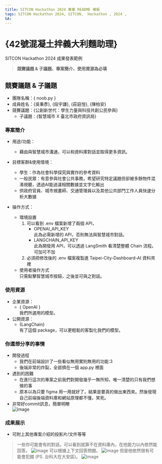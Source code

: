 ```yaml
---
title: SITCON Hackathon 2024 專案 README 模板
tags: SITCON Hackathon 2024, SITCON,  Hackathon , 2024 ,
GA: 
---
```

# {42號混凝土拌義大利麵助理}

SITCON Hackathon 2024 成果發表範例

> **競賽議題 & 子議題、專案簡介、使用資源為必填**

## 競賽議題 & 子議題
- 團隊名稱：{ noob.py }
- 成員姓名：{吳秉彥}, {段宇謙}, {莊庭愷}, {陳柏安}
- 競賽議題：{公創新世代：學生力量與科技共創公民參與}
    - 子議題：{智慧城市 X 臺北市政府資訊局}


### 專案簡介
- 用途/功能：
    - 藉由與智慧城市溝通，可以和資料庫對話並取得更多資訊。
- 目標客群&使用情境：
    - 學生：作為社會科學探究與實作的參考資料
    - 一般民眾：有意參與社會公共事務，希望研究特定議題但卻被多餘物件混淆視聽，透過AI能過濾相關數據並文字化輸出
    - 供政府官員、城市規畫師、交通管理員以及其他公共部門工作人員快速分析大數據

- 操作方式：
    - 環境設置
        1. 可以看到 .env 檔案新增了兩個 API，
            * OPENAI_API_KEY<br>
            此為必需新增的 API，否則無法與智慧城市對話。
            * LANGCHAIN_API_KEY<br>
            此為開發用 API，可以透過 LangSmith 看清楚整體 Chain 流程。可加可不加
        2. 必須把修改後的 .env 檔案複製進 Taipei-City-Dashboard-AI 資料夾裡
    - 使用者操作方式<br>
        只需點擊智慧城市按鈕，之後並可與之對話。

### 使用資源
- 企業資源：
    - { OpenAI }<br>
    我們所選用的模型。
- 公開資源：
    - {LangChain}<br>
    有了這個 package，可以更輕鬆的客製化我們的模型。

### 你還想分享的事情
- 開發過程
  - 我們在前端設計了一些看似無用實則無用的功能:3
  - 後端非常的炸裂，全部擠在一個 app.py 裡面
- 遇到的困難
  - 在進行這次的專案之前我們對開發幾乎一無所知，唯一清楚的只有我們想做的事
  - 原本以為只要 figma 用一用就好了，結果是要真的做出東西來。然後發現自己前端後端資料庫和網站原理都不懂，笑死。
- 非常好commit訊息，簡單明瞭<br>
![image](https://hackmd.io/_uploads/SkfcTPvvA.png)

### 成果展示
- 可附上其他專案介紹的投影片/文件等等
> 一些你可能會有的對話，可以看到就算不在資料庫內，在他能力以內依然能回答。
> ![image](https://github.com/ABB00717/Taipei-City-Dashboard/assets/99705287/979111e6-1bcc-4951-aae5-b7a142bca67c)
> 可以根據上下文回答問題。
> ![image](https://github.com/ABB00717/Taipei-City-Dashboard/assets/99705287/e78f010c-fbf8-45a2-bdda-63671e547657)
> 但是他依然很有可能會犯錯 (PS. 台科大在大安區)。
> ![image](https://github.com/ABB00717/Taipei-City-Dashboard/assets/99705287/53ab898f-12d8-483b-97bc-d40bcc5e05b6)



